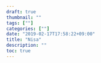 ```yaml
---
draft: true
thumbnail: ""
tags: [""]
categories: [""]
date: "2019-02-17T17:58:22+09:00"
title: "Nisa"
description: ""
toc: true
---
```


